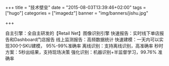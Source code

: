 +++
title = "技术壁垒"
date = "2015-08-03T13:39:46+02:00"
tags = ["hugo"]
categories = ["imagedz"]
banner = "img/banners/jishu.jpg"

+++

自主引擎：全自主研发的【Retail Net】图像识别引擎
快速报告：实时线下单店报告和Dashboard门店报告
线上监测报告：高频数据统计
快速建模：一天内可以实现300个SKU建模， 95%-99%准确率
离线识别：支持离线识别，高准确率
秒时方案：5秒出结果，支持现场决策
强化识别：机器识别+半监督学习，99.76% 准确率